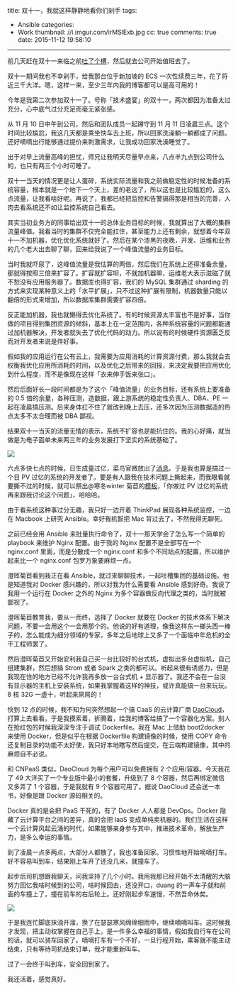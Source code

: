 title: 双十一，我就这样静静地看你们剁手
tags:
  - Ansible
categories:
  - Work
thumbnail: //i.imgur.com/irMSlExb.jpg
cc: true
comments: true
date: 2015-11-12 19:58:10
---

前几天赶在双十一来临之前[吐了个槽][2]，然后就去公司开始值班去了。

双十一期间我也不幸剁手，给我那台位于新加坡的 ECS 一次性续费三年，花了将近三千大洋。嗯，这样一来，至少三年内我的博客都可以是高可用的！

今年是我第二次参加双十一了。号称「技术盛宴」的双十一，两次都因为准备太过充分，心中底气过分充足而毫无紧张感。

<!-- more -->

从 11 月 10 日中午到公司，然后和团队成员一起蹲守到 11 月 11 日凌晨三点。这个时间比较尴尬，我这几天都是乘坐快车去上班，所以回家洗澡躺一躺都成了问题。还好嘀嘀出行能够通过提价来刺激需求，让我成功回家洗澡睡觉了。

出于对早上流量高峰的担忧，师兄让我明天尽量早点来，八点半九点到公司什么的，也只有两三个小时可睡了。

双十一当天的情况更是让人蛋碎，系统实际流量和我之前做稳定性的时候准备的系统容量，根本就是一个地下一个天上，差的老远了，所以这也是比较尴尬的，这么点流量，让我看啥好呢。再说了，我都已经把监控和告警搞得那是相当的完善，人肉去看系统还不如让监控系统自己看去。

其实当初业务方的同事给出双十一的总体业务目标的时候，我就算出了大概的集群流量峰值。我看当时的集群不仅完全能扛住，甚至能力上还有剩余，就想着今年双十一不加机器，优化优化系统就好了。然后在某个漆黑的夜晚，开发、运维和业务的几个老大出去聊了聊，回来给我说了一个峰值流量的业务目标。

当时我就吓尿了，这峰值流量是我估算的两倍，然后我们在系统上还得准备余量，那就得按照三倍来扩容了。扩容就扩容呗，不就加机器嘛，运维老大表示滋磁了就不愁没有应用服务器了。数据库也得扩容，我们的 MySQL 集群通过 sharding 的方式来实现某种意义上的「水平扩展」，只不过这种扩展有限制，机器数量只能以翻倍的形式来增加，所以数据库集群需要扩容四倍。

反正能加机器，我也就懒得去优化系统了。有的时候资源太丰富也不是好事，当你做的项目得到集团资源的倾斜，基本上在一定范围内，各种系统容量的问题都能通过加机器解决，开发者就失去了优化代码的动力。所以说有的时候硬件资源匮乏反而对开发者来说是件好事。

假如我的应用运行在公有云上，我需要为应用消耗的计算资源付费，那么我就会去权衡我优化应用所消耗的时间，以及优化之后带来的回报，来决定我要把应用优化到什么程度，而不是像现在这样「衣来伸手饭来张口」。

然后后面好长一段时间都是为了这个「峰值流量」的业务目标，还有系统上要准备的 0.5 倍的余量，各种压测，造数据，跟上游系统的稳定性负责人、DBA、PE 一起在凌晨搞压测。后来身体扛不住了就改到晚上去压，还多次因为压测数据造的热点太多不太合理而被 DBA 鄙视。

结果双十一当天的流量无情的表示，系统不扩容也是能抗住的。我的心好痛，就当做是为电子面单未来两三年的业务发展打下坚实的系统基础了。

![](//i.imgur.com/irMSlEx.jpg)

六点多快七点的时候，日生成量过亿，菜鸟官微放出了[消息][4]。于是我也算是搞过一个日 PV 过亿的系统的开发者了。要是有人跟我在技术问题上撕起来，而我眼看就要撕不过的时候，就可以祭出@寒冬winter 菊苣的[模板][1]，「你做过 PV 过亿的系统再来跟我讨论这个问题」，哈哈哈。

由于看系统这种事过分无趣，我只好一边开着 ThinkPad 展现各种系统监控，一边在 Macbook 上研究 Ansible。幸好我机智把 Mac 背过去了，不然我得无聊死。

之前已经会用 Ansible 来批量执行命令了，双十一那天学会了怎么写一个简单的 playbook 来维护 Nginx 配置。由于我的 Nginx 配置不是全部写在一个 nginx.conf 里面，而是分散成一个 nginx.conf 和多个不同站点的配置，所以维护起来比一个 nginx.conf 包罗万象要麻烦一点。

澄晖菊苣看到我正在看 Ansible，就过来聊聊技术，一起吐槽集团的基础设施。他是知道我对 Docker 感兴趣的，所以对我为什么需要看 Ansible 感到好奇。我说了我用一个运行在 Docker 之外的 Nginx 为多个容器做反向代理之类的，当时就被鄙视了。

澄晖菊苣教育我，要从一而终，选择了 Docker 就要在 Docker 的技术体系下解决问题，不要一会用这个一会用那个的。他说的好有道理，像我这样东一榔头西一棒子的，怎么能成为细分领域的专家，多年之后地球上又多了一个面临中年危机的全干工程师罢了。

然后澄晖菊苣又开始安利我自己买一台比较好的台式机，虚拟出多台虚拟机，自己组建集群，然后想搞 Strom 或者 Spark 之类的都可以。听起来很有诱惑力，但是我现在住的地方已经不允许我再多放一台台式机 + 显示器了。我还不会在一台没有显示器的主机上安装系统，如果我掌握着这样的神技，或许真能搞一台来玩玩。8 核 32G 一虚十，听起来屌屌的！

快到 12 点的时候，我不知为何突然想起一个搞 CaaS 的云计算厂商 [DaoCloud][3]，打算上去看看。于是我摸索着，折腾着，给我的博客给搞了一个容器化方案。别人在抢红包的时候我深深专注于调试 Dockerfile。我在 Mac 上借助 boot2docker 来使用 Docker，但是似乎在根据 Dockerfile 构建镜像的时候，使用 COPY 命令还复制目录的功能不太好使，我只好本地瞎写然后提交，在云端构建镜像，其中的麻烦自不必说。

和 CNPaaS 类似，DaoCloud 为每个用户可以免费拥有 2 个应用/容器。今天我花了 49 大洋买了一个专业版中最小的套餐，升级到了 8 个容器，然后再绑定微信又多弄了 1 个容器，于是我就有 9 个容器可用了。据说 DaoCloud 还会送一本书，好像是跟 Docker 源码相关的。

Docker 真的是会把 PaaS 干死的，有了 Docker 人人都是 DevOps。Docker 隐藏了云计算平台之间的差异，真的会把 IaaS 变成单纯卖机器的。我们生活在这样一个云计算风起云涌的时代，如果能够亲身参与其中，推进技术革命，解放生产力，是多么幸运的事情。

到了凌晨一点多两点，大部分人都散了，我也准备回家。习惯性地开始嘀嘀打车。好不容易叫到车，结果刚上车开了还没几米，就撞车了。

起步后司机想跟我聊天，问我坚持了几个小时。我用我那已经开始不太清醒的大脑努力回忆我啥时候到的公司，啥时候回去，还没开口，duang 的一声车子就和前面的车撞上了，撞在前车的右后轮上。还好刚起步车速慢，不然吾命休矣。

![](//i.imgur.com/QyUCi9B.png)

于是我连忙脚底抹油开溜，换了在瑟瑟寒风绵绵细雨中，继续嘀嘀叫车。这时候我才发现，把主动权掌握在自己手上，是一件多么幸福的事情，假如我自行车在公司的话，就可以骑车回家了。嘀嘀打车有一个不好，一旦行程开始，乘客就不能主动结束，只有等待司机结束订单，我才能重新叫车。

过了一会终于叫到车，安全回到家了。

我还活着，感觉真好。

[1]: http://weibo.com/1196343093/D0W00iZwO
[2]: /2015/11/09/say-something-before-1111/
[3]: http://www.daocloud.io
[4]: http://weibo.com/3391153442/D3nUHBFec

